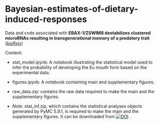 # Bayesian-estimates-of-dietary-induced-responses
Data and code associated with **EBAX-1/ZSWIM8 destabilizes clustered microRNAs resulting in transgenerational memory of a predatory trait** ([bioRxiv](https://doi.org/10.1101/2024.09.10.612280))

Content:

* stat_model.ipynb: A notebook illustrating the statistical model used to infer the probability of developing the Eu mouth form based on the experimental data.

* figures.ipynb: A notebook containing main and supplementary figures.

* raw_data.zip: contains the raw data required to make the main and the supplementary figures.

* _Note_: stat_inf.zip, which contains the statistical analyses objects generated by PyMC 5.9.1, is required to make the main and the supplementary figures. It can be downloaded from [![DOI](https://zenodo.org/badge/DOI/10.5281/zenodo.13768127.svg)](https://doi.org/10.5281/zenodo.13768127) .

